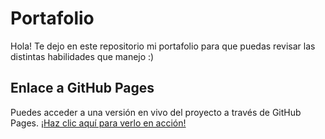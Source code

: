 # Portafolio

Hola! Te dejo en este repositorio mi portafolio para que puedas revisar las distintas habilidades que manejo :)

## Enlace a GitHub Pages

Puedes acceder a una versión en vivo del proyecto a través de GitHub Pages. [¡Haz clic aquí para verlo en acción!](https://mariaquiti.github.io/)  

